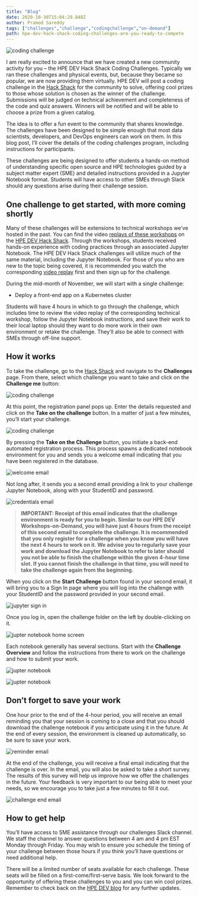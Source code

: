 ```yaml
---
title: "Blog"
date: 2020-10-30T15:04:29.848Z
author: Pramod Sareddy 
tags: ["challenges","challenge","codingchallenge","on-demand"]
path: hpe-dev-hack-shack-coding-challenges-are-you-ready-to-compete
---
```

![coding challenge](https://hpe-developer-portal.s3.amazonaws.com/uploads/media/2020/10/coding-challenge-1604080946671.png)

I am really excited to announce that we have created a new community activity for you – the HPE DEV Hack Shack Coding Challenges. Typically we ran these challenges and physical events, but, because they became so popular, we are now providing them virtually. HPE DEV will post a coding challenge in the [Hack Shack](https://hackshack.hpedev.io/) for the community to solve, offering cool prizes to those whose solution is chosen as the winner of the challenge.   Submissions will be judged on technical achievement and completeness of the code and quiz answers. Winners will be notified and will be able to choose a prize from a given catalog. 

The idea is to offer a fun event to the community that shares knowledge. The challenges have been designed to be simple enough that most data scientists, developers, and DevOps engineers can work on them.  In this blog post, I’ll cover the details of the coding challenges program, including instructions for participants.

These challenges are being designed to offer students a hands-on method of understanding specific open source and HPE technologies guided by a subject matter expert (SME) and detailed instructions provided in a Jupyter Notebook format. Students will have access to other SMEs through Slack should any questions arise during their challenge session. 

## One challenge to get started, with more coming shortly 

Many of these challenges will be extensions to technical workshops we’ve hosted in the past. You can find the video [replays of these workshops](https://hackshack.hpedev.io/replays/0) on the [HPE DEV Hack Shack](https://hackshack.hpedev.io/). Through the workshops, students received hands-on experience with coding practices through an associated Jupyter Notebook. The HPE DEV Hack Shack challenges will utilize much of the same material, including the Jupyter Notebook. For those of you who are new to the topic being covered, it is recommended you watch the corresponding [video replay](https://hackshack.hpedev.io/replays/0) first and then sign up for the challenge.

During the mid-month of November, we will start with a single challenge:

- Deploy a front-end app on a Kubernetes cluster

Students will have 4 hours in which to go through the challenge, which includes time to review the video replay of the corresponding technical workshop, follow the Jupyter Notebook instructions, and save their work to their local laptop should they want to do more work in their own environment or retake the challenge. They’ll also be able to connect with SMEs through off-line support. 

## How it works

To take the challenge, go to the  [Hack Shack](https://hackshack.hpedev.io/) and navigate to the **Challenges** page. From there, select which challenge you want to take and click on the **Challenge me** button:


![coding challenge](https://hpe-developer-portal.s3.amazonaws.com/uploads/media/2020/10/coding-challenge-1-1604071470980.png)

At this point, the registration panel pops up. 
Enter the details requested and click on the **Take on the challenge** button. In a matter of just a few minutes, you’ll start your challenge.


![coding challenge](https://hpe-developer-portal.s3.amazonaws.com/uploads/media/2020/10/coding-challenge-2-1604430877028.png)

By pressing the **Take on the Challenge** button, you initiate a back-end automated registration process. This process spawns a dedicated notebook environment for you and sends you a welcome email indicating that you have been registered in the database. 

![welcome email](https://hpe-developer-portal.s3.amazonaws.com/uploads/media/2020/10/coding-challenge-3-1604071494820.png)

Not long after, it sends you a second email providing a link to your challenge Jupyter Notebook, along with your StudentID and password.

![credentials email](https://hpe-developer-portal.s3.amazonaws.com/uploads/media/2020/10/coding-challenge-4-1604071501876.png)

> **IMPORTANT: Receipt of this email indicates that the challenge environment is ready for you to begin. Similar to our HPE DEV Workshops-on-Demand, you will have just 4 hours from the receipt of this second email to complete the challenge. It is recommended that you only register for a challenge when you know you will have the next 4 hours to work on it. We advise you to regularly save your work and download the Jupyter Notebook to refer to later should you not be able to finish the challenge within the given 4-hour time slot. If you cannot finish the challenge in that time, you will need to take the challenge again from the beginning.**

When you click on the **Start Challenge** button found in your second email, it will bring you to a Sign In page where you will log into the challenge with your StudentID and the password provided in your second email.

![jupyter sign in](https://hpe-developer-portal.s3.amazonaws.com/uploads/media/2020/10/coding-challenge-5-1604072032740.png)

Once you log in, open the challenge folder on the left by double-clicking on it. 

![jupter notebook home screen](https://hpe-developer-portal.s3.amazonaws.com/uploads/media/2020/10/coding-challenge-6-1604072039116.png)

Each notebook generally has several sections. Start with the **Challenge Overview** and follow the instructions from there to work on the challenge and how to submit your work.

![jupter notebook](https://hpe-developer-portal.s3.amazonaws.com/uploads/media/2020/10/coding-challenge-7-1604367130983.png)



![jupter notebook](https://hpe-developer-portal.s3.amazonaws.com/uploads/media/2020/10/coding-challenge-8-1604367142859.png)

## Don’t forget to save your work
 
One hour prior to the end of the 4-hour period, you will receive an email reminding you that your session is coming to a close and that you should download the challenge notebook if you anticipate using it in the future. At the end of every session, the environment is cleaned up automatically, so be sure to save your work.


![reminder email](https://hpe-developer-portal.s3.amazonaws.com/uploads/media/2020/10/coding-challenge-9-1604072055584.png)

At the end of the challenge, you will receive a final email indicating that the challenge is over. In the email, you will also be asked to take a short survey. The results of this survey will help us improve how we offer the challenges in the future. Your feedback is very important to our being able to meet your needs, so we encourage you to take just a few minutes to fill it out.

![challenge end email](https://hpe-developer-portal.s3.amazonaws.com/uploads/media/2020/10/coding-challenge-10-1604072062041.png)

## How to get help

You’ll have access to SME assistance through our challenges Slack channel. We staff the channel to answer questions between 4 am and 4 pm EST Monday through Friday. You may wish to ensure you schedule the timing of your challenge between those hours if you think you’ll have questions or need additional help.

There will be a limited number of seats available for each challenge. These seats will be filled on a first-come/first-serve basis. We look forward to the opportunity of offering these challenges to you and you can win cool prizes. Remember to check back on the [HPE DEV blog](https://developer.hpe.com/blog) for any further updates.
